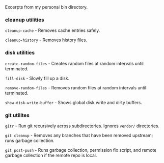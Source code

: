 Excerpts from my personal bin directory.

### cleanup utilities

`cleanup-cache` - Removes cache entries safely.

`cleanup-history` - Removes history files.

### disk utilities

`create-random-files` - Creates random files at random intervals until terminated.

`fill-disk` - Slowly fill up a disk.

`remove-random-files` - Removes random files at random intervals until terminated.

`show-disk-write-buffer` - Shows global disk write and dirty buffers.

### git utilites

`gitr` - Run git recursively across subdirectories.  Ignores `vendor/` directories.

`git cleanup` - Removes any branches that have been removed upstream; runs garbage collection.

`git post-push` - Runs garbage collection, permission fix script, and remote garbage collection if the remote repo is local.

